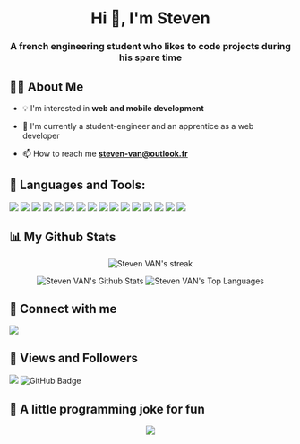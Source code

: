 <h1 align="center">Hi 👋, I'm Steven</h1>
<h3 align="center">A french engineering student who likes to code projects during his spare time</h3>

## 🙋‍♂️ About Me

- 💡 I'm interested in **web and mobile development** 

- 💼 I'm currently a student-engineer and an apprentice as a web developer

- 📫 How to reach me **steven-van@outlook.fr**

## 🚀 Languages and Tools:

<p>
<img src="https://img.shields.io/badge/html5-%23E34F26.svg?style=for-the-badge&logo=html5&logoColor=white">
<img src="https://img.shields.io/badge/css3-%231572B6.svg?style=for-the-badge&logo=css3&logoColor=white">
<img src="https://img.shields.io/badge/tailwindcss-%2338B2AC.svg?style=for-the-badge&logo=tailwind-css&logoColor=white">
<img src="https://img.shields.io/badge/bootstrap-%23563D7C.svg?style=for-the-badge&logo=bootstrap&logoColor=white">
<img src="https://img.shields.io/badge/javascript-%23323330.svg?style=for-the-badge&logo=javascript&logoColor=%23F7DF1E">
<img src="https://img.shields.io/badge/svelte-%23f1413d.svg?style=for-the-badge&logo=svelte&logoColor=white">
<img src="https://img.shields.io/badge/react-%2320232a.svg?style=for-the-badge&logo=react&logoColor=%2361DAFB">
<img src="https://img.shields.io/badge/-cypress-%23E5E5E5?style=for-the-badge&logo=cypress&logoColor=058a5e">
<img src="https://img.shields.io/badge/green%20sock-88CE02?style=for-the-badge&logo=greensock&logoColor=white">

<img src="https://img.shields.io/badge/c%23-%23239120.svg?style=for-the-badge&logo=c-sharp&logoColor=white">
<img src="https://img.shields.io/badge/ruby-%23CC342D.svg?style=for-the-badge&logo=ruby&logoColor=white">

<img src="https://img.shields.io/badge/java-%23ED8B00.svg?style=for-the-badge&logo=java&logoColor=white">
<img src="https://img.shields.io/badge/python-3670A0?style=for-the-badge&logo=python&logoColor=ffdd54">
<img src="https://img.shields.io/badge/git-%23F05033.svg?style=for-the-badge&logo=git&logoColor=white">
<img src="https://img.shields.io/badge/shell_script-%23121011.svg?style=for-the-badge&logo=gnu-bash&logoColor=white">
<img src="https://img.shields.io/badge/typescript-%23323330.svg?style=for-the-badge&logo=typescript&logoColor=blue">


</p>

## 📊 My Github Stats

<p align="center">
<img title="🔥 Get streak stats for your profile at git.io/streak-stats" alt="Steven VAN's streak" src="https://github-readme-streak-stats.herokuapp.com/?user=steven-van&theme=black-ice&hide_border=true&stroke=0000&background=060A0CD0"/>
</p>

<p align="center">
<img alt="Steven VAN's Github Stats" src="https://github-readme-stats.vercel.app/api?username=steven-van&show_icons=true&count_private=true&theme=react&hide_border=true&bg_color=0D1117" />
<img alt="Steven VAN's Top Languages" src="https://github-readme-stats.vercel.app/api/top-langs/?username=steven-van&langs_count=8&count_private=true&layout=compact&theme=react&hide_border=true&bg_color=0D1117" />
</p>

## 🔗 Connect with me

<a href = "https://www.linkedin.com/in/van-steven/"><img src="https://img.icons8.com/fluent/48/000000/linkedin.png"></a>

## 👀 Views and Followers

<p>
<img src="https://komarev.com/ghpvc/?username=steven-van">
<img src="https://img.shields.io/github/followers/steven-van?label=Followers&style=social" alt="GitHub Badge"></a>
</p>

## 🤡 A little programming joke for fun

<p align="center">
<img src="https://readme-jokes.vercel.app/api?theme=react" />
</p>
